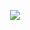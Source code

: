 <p align="center">
  <img src="https://raw.githubusercontent.com/Bitty-cf/.github/main/GitHubBanner.svg"/> 
</p>
